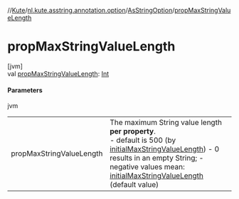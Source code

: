 //[Kute](../../../index.md)/[nl.kute.asstring.annotation.option](../index.md)/[AsStringOption](index.md)/[propMaxStringValueLength](prop-max-string-value-length.md)

# propMaxStringValueLength

[jvm]\
val [propMaxStringValueLength](prop-max-string-value-length.md): [Int](https://kotlinlang.org/api/latest/jvm/stdlib/kotlin/-int/index.html)

#### Parameters

jvm

| | |
|---|---|
| propMaxStringValueLength | The maximum String value length **per property**.<br>-     default is 500 (by [initialMaxStringValueLength](../../nl.kute.asstring.core.defaults/initial-max-string-value-length.md)) -     0 results in an empty String; -     negative values mean: [initialMaxStringValueLength](../../nl.kute.asstring.core.defaults/initial-max-string-value-length.md) (default value) |
